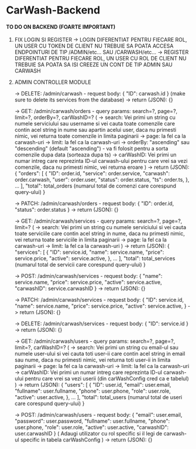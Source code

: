 # CarWash-Backend

#### TO DO ON BACKEND (FOARTE IMPORTANT) ###

1. FIX LOGIN SI REGISTER
    -> LOGIN DIFERENTIAT PENTRU FIECARE ROL, UN USER CU TOKEN DE CLIENT NU TREBUIE SA POATA ACCESA ENDPOINTURI DE TIP /ADMIN/etc... SAU /CARWASH/etc...
    -> REGISTER DIFERENTIAT PENTRU FIECARE ROL, UN USER CU ROL DE CLIENT NU TREBUIE SA POATA SA ISI CREEZE UN CONT DE TIP ADMIN SAU CARWASH

2. ADMIN CONTROLLER MODULE
    <!-- -> GET: /admin/carwash - query params: search=?, page=?, limit=? (
        -> search: Vei primi un string cu adresa sau numele carwash-ului si vei cauta toate carwash-urile care contin acel string in nume sau adresa, daca nu primesti nimic, vei returna toate carwash-urile in limita paginarii
        -> page: Vei primi un numar intreg care reprezinta pagina pe care vrei sa o afisezi (deoarece nu e ok sa afisam toate carwash-urile o data, ar fi ineficient, motiv pentru care vom folosi paginarea)
        -> limit: Vei primi un numar intreg care reprezinta maximul de carwash-uri pe care vrei sa le afisezi pe o pagina

        !!! daca nu stii cum sa scrii query-ul de paginare, poti sa ma intrebi pe mine sau Cosmin, dar e foarte simplu, o sa iti trimit un exemplu de query care face asta

        ex: sql cu paginare cu cursor si python:
            cursor.execute("SELECT * FROM user WHERE email LIKE %s OR phone LIKE %s OR fullname LIKE %s LIMIT %s,%s;",("%" + search + "%","%" + search + "%","%" + search + "%",(page-1)*limit,limit))
    ) -> return (JSON): {
            "carwashes": [
                {
                    "ID": carwash.id,
                    "name": carwash.name,
                    "address": carwash.address,
                    "latitude": carwash.latitude,
                    "longitude": carwash.longitude,
                    "active": carwash.active,
                    "openTime": carwash.openTime,
                    "contact": carwash.contact,
                }, ...
            ],
            "total": total_carwashes (numarul total de carwash-uri care corespund query-ului)
        } -->

    <!-- -> POST: /admin/carwash - request body: {
        "name": carwash.name,
        "address": carwash.address,
        "latitude": carwash.latitude,
        "longitude": carwash.longitude,
        "openTime": carwash.openTime,
        "contact": carwash.contact,
    } -> return (JSON): {} -->

    <!-- -> PATCH: /admin/carwash - request body: {
        "ID": carwash.id,
        "name": carwash.name,
        "address": carwash.address,
        "latitude": carwash.latitude,
        "longitude": carwash.longitude,
        "openTime": carwash.openTime,
        "contact": carwash.contact,
    } (
        tinand cont ca metoda este un patch trebuie sa te astepti sa nu primesti toate campurile, ci doar campurile care se modifica, multe for fi nule sau empty string, cert e ca ID-ul carwash-ului va fi mereu primit
    ) -> return (JSON): {} -->

    -> DELETE: /admin/carwash - request body: {
        "ID": carwash.id
    } (make sure to delete its services from the database) -> return (JSON): {}

    -> GET: /admin/carwash/orders - query params: search=?, page=?, limit=?, orderBy=?, carWashID=? (
       -> search: Vei primi un string cu numele serviciului sau username si vei cauta toate comenzile care contin acel string in nume sau apartin acelui user, daca nu primesti nimic, vei returna toate comenzile in limita paginarii
       -> page: la fel ca la carwash-uri
       -> limit: la fel ca la carwash-uri
       -> orderBy: "ascending" sau "descending" (default "ascending") - va fi folosit pentru a sorta comenzile dupa data (sorteaza dupa ts)
       -> carWashID: Vei primi un numar intreg care reprezinta ID-ul carwash-ului pentru care vrei sa vezi comenzile, daca nu primesti nimic, vei returna eroare
    ) -> return (JSON): {
            "orders": [
                {
                    "ID": order.id,
                    "service": order.service,
                    "carwash": order.carwash,
                    "user": order.user,
                    "status": order.status,
                    "ts": order.ts,
                }, ...
            ],
            "total": total_orders (numarul total de comenzi care corespund query-ului)
        }
    
    -> PATCH: /admin/carwash/orders - request body: {
        "ID": order.id,
        "status": order.status
    } -> return (JSON): {}

    -> GET: /admin/carwash/services - query params: search=?, page=?, limit=? (
        -> search: Vei primi un string cu numele serviciului si vei cauta toate serviciile care contin acel string in nume, daca nu primesti nimic, vei returna toate serviciile in limita paginarii
        -> page: la fel ca la carwash-uri
        -> limit: la fel ca la carwash-uri
    ) -> return (JSON): {
            "services": [
                {
                    "ID": service.id,
                    "name": service.name,
                    "price": service.price,
                    "active": service.active,
                }, ...
            ],
            "total": total_services (numarul total de servicii care corespund query-ului)
        }

    -> POST: /admin/carwash/services - request body: {
        "name": service.name,
        "price": service.price,
        "active": service.active,
        "carwashID": service.carwashID
    } -> return (JSON): {}

    -> PATCH: /admin/carwash/services - request body: {
        "ID": service.id,
        "name": service.name,
        "price": service.price,
        "active": service.active,
    } -> return (JSON): {}

    -> DELETE: /admin/carwash/services - request body: {
        "ID": service.id
    } -> return (JSON): {}

    -> GET: /admin/carwash/users - query params: search=?, page=?, limit=?, carWashID=? (
        -> search: Vei primi un string cu email-ul sau numele user-ului si vei cauta toti user-ii care contin acel string in email sau nume, daca nu primesti nimic, vei returna toti user-ii in limita paginarii
        -> page: la fel ca la carwash-uri
        -> limit: la fel ca la carwash-uri
        -> carWashID: Vei primi un numar intreg care reprezinta ID-ul carwash-ului pentru care vrei sa vezi userii (din carWashConfig cred ca e tabelul)
    ) -> return (JSON): {
            "users": [
                {
                    "ID": user.id,
                    "email": user.email,
                    "fullname": user.fullname,
                    "phone": user.phone,
                    "role": user.role,
                    "active": user.active,
                }, ...
            ],
            "total": total_users (numarul total de useri care corespund query-ului)
        }

    -> POST: /admin/carwash/users - request body: {
        "email": user.email,
        "password": user.password,
        "fullname": user.fullname,
        "phone": user.phone,
        "role": user.role,
        "active": user.active,
        "carwashID": user.carwashID
    } (
        Adaugi utilizator cu rol specific si il legi de carwash-ul specific in tabela carWashConfig
    ) -> return (JSON): {}
